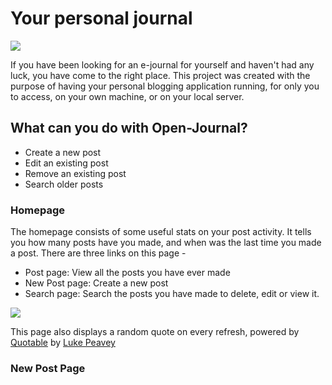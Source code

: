 # Your personal journal


![](https://github.com/canaryGrapher/Open-Journal/blob/master/client/src/resources/logo.png?raw=true) 


If you have been looking for an e-journal for yourself and haven't had any luck, you have come to the right place. This project was created with the purpose of having your personal blogging application running, for only you to access, on your own machine, or on your local server. 

## What can you do with Open-Journal?
 - Create a new post
 - Edit an existing post
 - Remove an existing post
 - Search older posts
 
 
 ### Homepage
 The homepage consists of some useful stats on your post activity. It tells you how many posts have you made, and when was the last time you made a post.
 There are three links on this page -
  - Post page: View all the posts you have ever made
  - New Post page: Create a new post
  - Search page: Search the posts you have made to delete, edit or view it.
    
 ![](https://live.staticflickr.com/65535/50476947451_130b506484_b.jpg)

This page also displays a random quote on every refresh, powered by [Quotable](https://github.com/lukePeavey/quotable) by [Luke Peavey](https://github.com/lukePeavey)

### New Post Page
